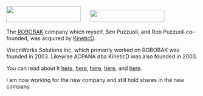 <img src='http://www.brianbondy.com/static/img/blogpost_113/kineticd.png' width='196' height='42'> &nbsp;&nbsp;&nbsp;&nbsp; <img src='http://www.brianbondy.com/static/img/blogpost_113/robobak.png' width='196' height='32'>

The [ROBOBAK][1] company which myself, Ben Puzzuoli, and Rob Puzzuoli co-founded, was acquired by [KineticD][7].  

VisionWorks Solutions Inc. which primarily worked on ROBOBAK was founded in 2003.  Likewise ACPANA dba KineticD was also founded in 2003.
 
You can read about it [here][2], [here][3], [here][4], [here][6], and [here][5].

I am now working for the new company and still hold shares in the new company.

[1]: http://www.robobak.com
[2]: http://business.financialpost.com/2011/04/05/torontos-kineticd-buys-robobak/
[3]: http://www.echannelline.com/usa/story.cfm?item=26706
[4]: http://www.wwpi.com/index.php?option=com_content&view=article&id=11099:kineticd-acquires-hybrid-cloud-backup-software-vendor-robobak-&catid=236:backup-and-recovery&Itemid=2701320
[5]: http://www.backupreview.info/2011/04/05/opinion-on-ma-toronto-based-online-data-backup-specialist-kineticd-buys-robobak/
[6]: http://www.thestreet.com/story/11071955/1/online-backup-expert-kineticd-acquires-robobak-a-leading-provider-of-hybrid-cloud-backup-software.html
[7]: http://www.kineticd.com

